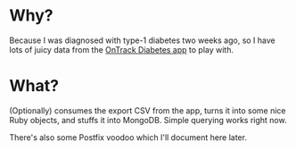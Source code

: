 Why?
====
Because I was diagnosed with type-1 diabetes two weeks ago, so I have lots of juicy data from the [OnTrack Diabetes app](https://play.google.com/store/apps/details?id=com.gexperts.ontrack&hl=en) to play with.

What?
=====

(Optionally) consumes the export CSV from the app, turns it into some nice Ruby objects, and stuffs it into MongoDB. Simple querying works right now.

There's also some Postfix voodoo which I'll document here later.
